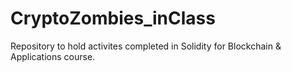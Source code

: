 # CryptoZombies_inClass
Repository to hold activites completed in Solidity for Blockchain & Applications course.  
